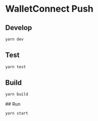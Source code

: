 # WalletConnect Push

## Develop

```bash
yarn dev
```

## Test

```bash
yarn test
```

## Build

```bash
yarn build
```

## Run

```bash
yarn start
```
